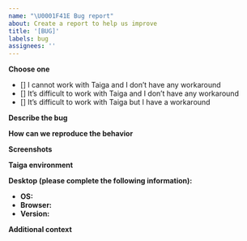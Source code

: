 ```yaml
---
name: "\U0001F41E Bug report"
about: Create a report to help us improve
title: '[BUG]'
labels: bug
assignees: ''
---
```


<!--
  Please, make sure to look through existing issues(https://tree.taiga.io/project/taiga/issues) to see whether your bug has already been submitted.
  Describe the bug with as much detail as possible to make it easier for us to fix it. If you share any configuration, please, ensure you redact all your credentials.
  -->


**Choose one**
- []  I cannot work with Taiga and I don’t have any workaround
- [] It’s difficult to work with Taiga and I don’t have any workaround
- [] It’s difficult to work with Taiga but I have a workaround

**Describe the bug**

<!--
  A clear and concise description of what the bug is and which part of Taiga it affects. What happens and what is the expected behaviour? Which workaround are you using if you have one?
-->

**How can we reproduce the behavior**

<!--
  Detailed steps to reproduce the behavior.
-->

**Screenshots**

<!--
  If applicable, add screenshots to help explain the bug.
-->

**Taiga environment**

<!--
  Are you using Taiga.io or a self-hosted Taiga?
  If self-hosted, is it installed with docker or from source code? Do you have any logs showing an error? Is there any error in the dev tools console (F12)?
-->

**Desktop (please complete the following information):**
 - **OS:** <!-- e.g. iOS, Windows] -->
 - **Browser:** <!-- e.g. Chrome, Firefox -->
 - **Version:** <!-- e.g. 22 -->

**Additional context**

<!-- Add any other context about the problem here. -->
